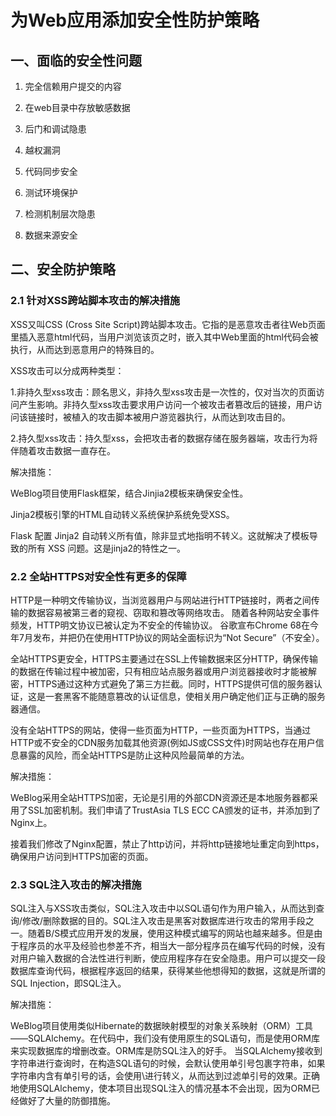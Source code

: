 # 为Web应用添加安全性防护策略
## 一、面临的安全性问题

1. 完全信赖用户提交的内容

2. 在web目录中存放敏感数据

3. 后门和调试隐患

4. 越权漏洞

5. 代码同步安全

6. 测试环境保护

7. 检测机制层次隐患

8. 数据来源安全


## 二、安全防护策略

  ### 2.1  针对XSS跨站脚本攻击的解决措施

  XSS又叫CSS  (Cross Site Script)跨站脚本攻击。它指的是恶意攻击者往Web页面里插入恶意html代码，当用户浏览该页之时，嵌入其中Web里面的html代码会被执行，从而达到恶意用户的特殊目的。

  XSS攻击可以分成两种类型：

  1.非持久型xss攻击：顾名思义，非持久型xss攻击是一次性的，仅对当次的页面访问产生影响。非持久型xss攻击要求用户访问一个被攻击者篡改后的链接，用户访问该链接时，被植入的攻击脚本被用户游览器执行，从而达到攻击目的。

  2.持久型xss攻击：持久型xss，会把攻击者的数据存储在服务器端，攻击行为将伴随着攻击数据一直存在。

  解决措施：

  WeBlog项目使用Flask框架，结合Jinjia2模板来确保安全性。

  Jinja2模板引擎的HTML自动转义系统保护系统免受XSS。

  Flask 配置 Jinja2 自动转义所有值，除非显式地指明不转义。这就解决了模板导致的所有 XSS 问题。这是jinja2的特性之一。

  ### 2.2  全站HTTPS对安全性有更多的保障

  HTTP是一种明文传输协议，当浏览器用户与网站进行HTTP链接时，两者之间传输的数据容易被第三者的窥视、窃取和篡改等网络攻击。 随着各种网站安全事件频发，HTTP明文协议已被认定为不安全的传输协议。 谷歌宣布Chrome 68在今年7月发布，并把仍在使用HTTP协议的网站全面标识为“Not Secure”（不安全）。 

  全站HTTPS更安全，HTTPS主要通过在SSL上传输数据来区分HTTP，确保传输的数据在传输过程中被加密，只有相应站点服务器或用户浏览器接收时才能被解密，HTTPS通过这种方式避免了第三方拦截。同时，HTTPS提供可信的服务器认证，这是一套黑客不能随意篡改的认证信息，使相关用户确定他们正与正确的服务器通信。

  没有全站HTTPS的网站，使得一些页面为HTTP，一些页面为HTTPS，当通过HTTP或不安全的CDN服务加载其他资源(例如JS或CSS文件)时网站也存在用户信息暴露的风险，而全站HTTPS是防止这种风险最简单的方法。

  解决措施：

  WeBlog采用全站HTTPS加密，无论是引用的外部CDN资源还是本地服务器都采用了SSL加密机制。我们申请了TrustAsia TLS ECC CA颁发的证书，并添加到了Nginx上。

  接着我们修改了Nginx配置，禁止了http访问，并将http链接地址重定向到https，确保用户访问到HTTPS加密的页面。

  ### 2.3  SQL注入攻击的解决措施

  SQL注入与XSS攻击类似，SQL注入攻击中以SQL语句作为用户输入，从而达到查询/修改/删除数据的目的。SQL注入攻击是黑客对数据库进行攻击的常用手段之一。随着B/S模式应用开发的发展，使用这种模式编写的网站也越来越多。但是由于程序员的水平及经验也参差不齐，相当大一部分程序员在编写代码的时候，没有对用户输入数据的合法性进行判断，使应用程序存在安全隐患。用户可以提交一段数据库查询代码，根据程序返回的结果，获得某些他想得知的数据，这就是所谓的SQL Injection，即SQL注入。

解决措施：

  WeBlog项目使用类似Hibernate的数据映射模型的对象关系映射（ORM）工具——SQLAlchemy。在代码中，我们没有使用原生的SQL语句，而是使用ORM库来实现数据库的增删改查。ORM库是防SQL注入的好手。 当SQLAlchemy接收到字符串进行查询时，在构造SQL语句的时候，会默认使用单引号包裹字符串，如果字符串内含有单引号的话，会使用\进行转义，从而达到过滤单引号的效果。正确地使用SQLAlchemy，使本项目出现SQL注入的情况基本不会出现，因为ORM已经做好了大量的防御措施。